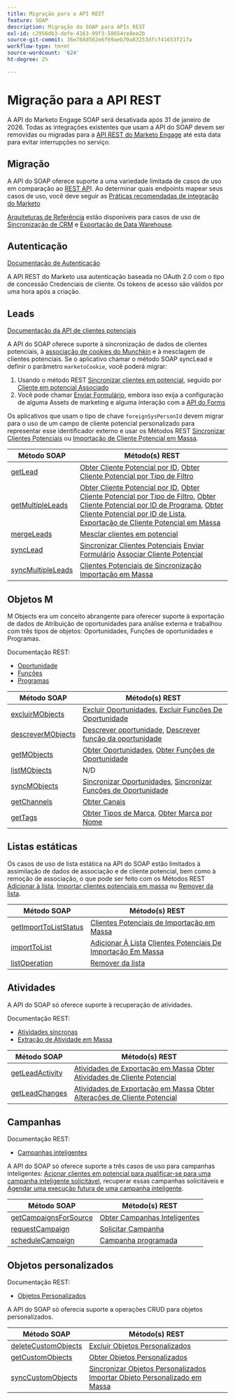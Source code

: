 ```yaml
---
title: Migração para a API REST
feature: SOAP
description: Migração do SOAP para APIs REST
exl-id: c2956db3-defe-4163-99f3-58654ce8ee2b
source-git-commit: 36e768d562e6f69aeb70a83253dfcf41653f217a
workflow-type: tm+mt
source-wordcount: '624'
ht-degree: 2%

---
```


# Migração para a API REST

A API do Marketo Engage SOAP será desativada após 31 de janeiro de 2026. Todas as integrações existentes que usam a API do SOAP devem ser removidas ou migradas para a [API REST do Marketo Engage](https://experienceleague.adobe.com/pt-br/docs/marketo-developer/marketo/rest/rest-api) até esta data para evitar interrupções no serviço.

## Migração

A API do SOAP oferece suporte a uma variedade limitada de casos de uso em comparação ao [REST AP](https://experienceleague.adobe.com/pt-br/docs/marketo-developer/marketo/rest/rest-api)I. Ao determinar quais endpoints mapear seus casos de uso, você deve seguir as [Práticas recomendadas de integração do Marketo](https://experienceleague.adobe.com/en/docs/marketo-developer/marketo/rest/marketo-integration-best-practices)

[Arquiteturas de Referência](https://experienceleague.adobe.com/en/docs/marketo-developer/marketo/rest/reference-architectures) estão disponíveis para casos de uso de [Sincronização de CRM](https://experienceleague.adobe.com/docs/marketo-developer/assets/sync-architecture-whitepaper.pdf?lang=en) e [Exportação de Data Warehouse](https://experienceleague.adobe.com/docs/marketo-developer/assets/reference_architecture.pdf?lang=en).

## Autenticação

[Documentação de Autenticação](https://experienceleague.adobe.com/pt-br/docs/marketo-developer/marketo/rest/authentication)

A API REST do Marketo usa autenticação baseada no OAuth 2.0 com o tipo de concessão Credenciais de cliente. Os tokens de acesso são válidos por uma hora após a criação.

## Leads

[Documentação da API de clientes potenciais](https://experienceleague.adobe.com/en/docs/marketo-developer/marketo/rest/lead-database/leads)

A API do SOAP oferece suporte à sincronização de dados de clientes potenciais, à [associação de cookies do Munchkin](https://experienceleague.adobe.com/pt-br/docs/marketo-developer/marketo/javascriptapi/leadtracking/lead-tracking) e à mesclagem de clientes potenciais. Se o aplicativo chamar o método SOAP syncLead e definir o parâmetro `marketoCookie`, você poderá migrar:

1. Usando o método REST [Sincronizar clientes em potencial](https://developer.adobe.com/marketo-apis/api/mapi/#operation/syncLeadUsingPOST), seguido por [Cliente em potencial Associado](https://developer.adobe.com/marketo-apis/api/mapi/#operation/associateLeadUsingPOST)
2. Você pode chamar [Enviar Formulário](https://experienceleague.adobe.com/en/docs/marketo-developer/marketo/rest/lead-database/leads), embora isso exija a configuração de alguma Assets de marketing e alguma interação com a [API do Forms](https://experienceleague.adobe.com/en/docs/marketo-developer/marketo/rest/assets/forms)

Os aplicativos que usam o tipo de chave `foreignSysPersonId` devem migrar para o uso de um campo de cliente potencial personalizado para representar esse identificador externo e usar os Métodos REST [Sincronizar Clientes Potenciais](https://experienceleague.adobe.com/en/docs/marketo-developer/marketo/rest/lead-database/leads#create-and-update) ou [Importação de Cliente Potencial em Massa](https://experienceleague.adobe.com/en/docs/marketo-developer/marketo/rest/bulk-import/bulk-lead-import).

| Método SOAP | Método(s) REST |
| --- | --- |
| [getLead](https://experienceleague.adobe.com/en/docs/marketo-developer/marketo/soap/leads/getlead) | [Obter Cliente Potencial por ID](https://developer.adobe.com/marketo-apis/api/mapi/#operation/getLeadByIdUsingGET), [Obter Cliente Potencial por Tipo de Filtro](https://developer.adobe.com/marketo-apis/api/mapi/#operation/getLeadsByFilterUsingGET) |
| [getMultipleLeads](https://experienceleague.adobe.com/en/docs/marketo-developer/marketo/soap/leads/getmultipleleads) | [Obter Cliente Potencial por ID](https://developer.adobe.com/marketo-apis/api/mapi/#operation/getLeadByIdUsingGET), [Obter Cliente Potencial por Tipo de Filtro](https://developer.adobe.com/marketo-apis/api/mapi/#operation/getLeadsByFilterUsingGET), [Obter Cliente Potencial por ID de Programa](https://developer.adobe.com/marketo-apis/api/mapi/#operation/getLeadsByProgramIdUsingGET), [Obter Cliente Potencial por ID de Lista](https://developer.adobe.com/marketo-apis/api/mapi/#operation/getLeadsByListIdUsingGET), [Exportação de Cliente Potencial em Massa](https://developer.adobe.com/marketo-apis/api/mapi/#tag/Bulk-Export-Leads) |
| [mergeLeads](https://experienceleague.adobe.com/en/docs/marketo-developer/marketo/soap/leads/mergeleads) | [Mesclar clientes em potencial](https://developer.adobe.com/marketo-apis/api/mapi/#operation/mergeLeadsUsingPOST) |
| [syncLead](https://experienceleague.adobe.com/en/docs/marketo-developer/marketo/soap/leads/synclead) | [Sincronizar Clientes Potenciais](https://developer.adobe.com/marketo-apis/api/mapi/#operation/syncLeadUsingPOST) [Enviar Formulário](https://developer.adobe.com/marketo-apis/api/mapi/#operation/SubmitFormUsingPOST) [Associar Cliente Potencial](https://developer.adobe.com/marketo-apis/api/mapi/#operation/associateLeadUsingPOST) |
| [syncMultipleLeads](https://experienceleague.adobe.com/en/docs/marketo-developer/marketo/soap/leads/syncmultipleleads) | [Clientes Potenciais de Sincronização](https://developer.adobe.com/marketo-apis/api/mapi/#operation/syncLeadUsingPOST) [Importação em Massa](https://developer.adobe.com/marketo-apis/api/mapi/#tag/Bulk-Import-Leads) |

## Objetos M

M Objects era um conceito abrangente para oferecer suporte à exportação de dados de Atribuição de oportunidades para análise externa e trabalhou com três tipos de objetos: Oportunidades, Funções de oportunidades e Programas.

Documentação REST:

- [Oportunidade](https://experienceleague.adobe.com/en/docs/marketo-developer/marketo/rest/lead-database/opportunities)
- [Funções](https://experienceleague.adobe.com/en/docs/marketo-developer/marketo/rest/lead-database/opportunity-roles)
- [Programas](https://experienceleague.adobe.com/en/docs/marketo-developer/marketo/rest/assets/programs)

| Método SOAP | Método(s) REST |
| --- | --- |
| [excluirMObjects](https://experienceleague.adobe.com/en/docs/marketo-developer/marketo/soap/marketo-objects/deletemobjects) | [Excluir Oportunidades](https://developer.adobe.com/marketo-apis/api/mapi/#operation/deleteOpportunitiesUsingPOST), [Excluir Funções De Oportunidade](https://developer.adobe.com/marketo-apis/api/mapi/#operation/deleteOpportunityRolesUsingPOST) |
| [descreverMObjects](https://experienceleague.adobe.com/en/docs/marketo-developer/marketo/soap/marketo-objects/describemobject) | [Descrever oportunidade](https://developer.adobe.com/marketo-apis/api/mapi/#operation/describeUsingGET_4), [Descrever função da oportunidade](https://developer.adobe.com/marketo-apis/api/mapi/#operation/describeOpportunityRoleUsingGET) |
| [getMObjects](https://experienceleague.adobe.com/en/docs/marketo-developer/marketo/soap/marketo-objects/getmobjects) | [Obter Oportunidades](https://developer.adobe.com/marketo-apis/api/mapi/#operation/getOpportunitiesUsingGET), [Obter Funções de Oportunidade](https://developer.adobe.com/marketo-apis/api/mapi/#operation/describeOpportunityRoleUsingGET) |
| [listMObjects](https://experienceleague.adobe.com/en/docs/marketo-developer/marketo/soap/marketo-objects/listmobjects) | N/D |
| [syncMObjects](https://experienceleague.adobe.com/en/docs/marketo-developer/marketo/soap/marketo-objects/syncmobjects) | [Sincronizar Oportunidades](https://developer.adobe.com/marketo-apis/api/mapi/#operation/syncOpportunitiesUsingPOST), [Sincronizar Funções de Oportunidade](https://developer.adobe.com/marketo-apis/api/mapi/#operation/syncOpportunityRolesUsingPOST) |
| [getChannels](https://experienceleague.adobe.com/en/docs/marketo-developer/marketo/soap/programs/getchannels) | [Obter Canais](https://developer.adobe.com/marketo-apis/api/asset/#operation/getAllChannelsUsingGET) |
| [getTags](https://experienceleague.adobe.com/en/docs/marketo-developer/marketo/soap/programs/gettags) | [Obter Tipos de Marca](https://developer.adobe.com/marketo-apis/api/asset/#operation/getTagTypesUsingGET), [Obter Marca por Nome](https://developer.adobe.com/marketo-apis/api/asset/#operation/getTagByNameUsingGET) |

## Listas estáticas

Os casos de uso de lista estática na API do SOAP estão limitados à assimilação de dados de associação e de cliente potencial, bem como à remoção de associação, o que pode ser feito com os Métodos REST [Adicionar à lista](https://developer.adobe.com/marketo-apis/api/mapi/#operation/addLeadsToListUsingPOST), [Importar clientes potenciais em massa](https://experienceleague.adobe.com/en/docs/marketo-developer/marketo/rest/bulk-import/bulk-lead-import) ou [Remover da lista](https://developer.adobe.com/marketo-apis/api/mapi/#operation/removeLeadsFromListUsingDELETE).

| Método SOAP | Método(s) REST |
| --- | --- |
| [getImportToListStatus](https://experienceleague.adobe.com/en/docs/marketo-developer/marketo/soap/static-lists/getimporttoliststatus) | [Clientes Potenciais de Importação em Massa](https://developer.adobe.com/marketo-apis/api/mapi/#tag/Bulk-Import-Leads) |
| [importToList](https://experienceleague.adobe.com/en/docs/marketo-developer/marketo/soap/static-lists/importtolist) | [Adicionar À Lista](https://developer.adobe.com/marketo-apis/api/mapi/#operation/addLeadsToListUsingPOST) [Clientes Potenciais De Importação Em Massa](https://developer.adobe.com/marketo-apis/api/mapi/#tag/Bulk-Import-Leads) |
| [listOperation](https://experienceleague.adobe.com/en/docs/marketo-developer/marketo/soap/static-lists/listoperation) | [Remover da lista](https://developer.adobe.com/marketo-apis/api/mapi/#operation/removeLeadsFromListUsingDELETE) |

## Atividades

A API do SOAP só oferece suporte à recuperação de atividades.

Documentação REST:

- [Atividades síncronas](https://experienceleague.adobe.com/en/docs/marketo-developer/marketo/rest/lead-database/activities)
- [Extração de Atividade em Massa](https://experienceleague.adobe.com/en/docs/marketo-developer/marketo/rest/bulk-extract/bulk-activity-extract)

| Método SOAP | Método(s) REST |
| --- | --- |
| [getLeadActivity](https://experienceleague.adobe.com/en/docs/marketo-developer/marketo/soap/activities/getleadactivity) | [Atividades de Exportação em Massa](https://developer.adobe.com/marketo-apis/api/mapi/#tag/Bulk-Export-Activities) [Obter Atividades de Cliente Potencial](https://developer.adobe.com/marketo-apis/api/mapi/#operation/getLeadActivitiesUsingGET) |
| [getLeadChanges](https://experienceleague.adobe.com/en/docs/marketo-developer/marketo/soap/activities/getleadchanges) | [Atividades de Exportação em Massa](https://developer.adobe.com/marketo-apis/api/mapi/#tag/Bulk-Export-Activities) [Obter Alterações de Cliente Potencial](https://developer.adobe.com/marketo-apis/api/mapi/#operation/getLeadChangesUsingGET) |

## Campanhas

Documentação REST:

- [Campanhas inteligentes](https://experienceleague.adobe.com/en/docs/marketo-developer/marketo/rest/assets/smart-campaigns)

A API do SOAP só oferece suporte a três casos de uso para campanhas inteligentes: [Acionar clientes em potencial para qualificar-se para uma campanha inteligente solicitável](https://experienceleague.adobe.com/en/docs/marketo-developer/marketo/rest/assets/smart-campaigns#trigger), recuperar essas campanhas solicitáveis e [Agendar uma execução futura de uma campanha inteligente](https://experienceleague.adobe.com/en/docs/marketo-developer/marketo/rest/assets/smart-campaigns#schedule).

| Método SOAP | Método(s) REST |
| --- | --- |
| [getCampaignsForSource](https://experienceleague.adobe.com/en/docs/marketo-developer/marketo/soap/campaigns/getcampaignsforsource) | [Obter Campanhas Inteligentes](https://developer.adobe.com/marketo-apis/api/asset/#operation/getAllSmartCampaignsGET) |
| [requestCampaign](https://experienceleague.adobe.com/en/docs/marketo-developer/marketo/soap/campaigns/requestcampaign) | [Solicitar Campanha](https://developer.adobe.com/marketo-apis/api/mapi/#operation/triggerCampaignUsingPOST) |
| [scheduleCampaign](https://experienceleague.adobe.com/en/docs/marketo-developer/marketo/soap/campaigns/schedulecampaign) | [Campanha programada](https://developer.adobe.com/marketo-apis/api/mapi/#operation/scheduleCampaignUsingPOST) |

## Objetos personalizados

Documentação REST:

- [Objetos Personalizados](https://experienceleague.adobe.com/en/docs/marketo-developer/marketo/rest/lead-database/custom-objects)

A API do SOAP só oferecia suporte a operações CRUD para objetos personalizados.

| Método SOAP | Método(s) REST |
| --- | --- |
| [deleteCustomObjects](https://experienceleague.adobe.com/en/docs/marketo-developer/marketo/soap/custom-objects/deletecustomobjects) | [Excluir Objetos Personalizados](https://developer.adobe.com/marketo-apis/api/mapi/#operation/deleteCustomObjectsUsingPOST) |
| [getCustomObjects](https://experienceleague.adobe.com/en/docs/marketo-developer/marketo/soap/custom-objects/getcustomobjects) | [Obter Objetos Personalizados](https://developer.adobe.com/marketo-apis/api/mapi/#operation/getCustomObjectsUsingGET) |
| [syncCustomObjects](https://experienceleague.adobe.com/en/docs/marketo-developer/marketo/soap/custom-objects/synccustomobjects) | [Sincronizar Objetos Personalizados](https://developer.adobe.com/marketo-apis/api/mapi/#operation/syncCustomObjectsUsingPOST) [Importar Objeto Personalizado em Massa](https://experienceleague.adobe.com/en/docs/marketo-developer/marketo/rest/bulk-import/bulk-custom-object-import) |
